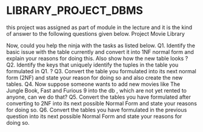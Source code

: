 # LIBRARY_PROJECT_DBMS
this project was assigned as part of module in the lecture and it is the kind of answer  to the following questions given below.
Project Movie Library

Now, could you help the ninja with the tasks as listed below.
Q1. Identify the basic issue with the table currently and convert it into 1NF normal form and explain your reasons for doing this. Also show how the new table looks ?
Q2. Identify the keys that uniquely identify the tuples in the table you formulated in Q1. ?
Q3. Convert the table you formulated into its next normal form (2NF) and state your reason for doing so and also create the new tables.
Q4. Now suppose someone wants to add new movies like The Jungle Book, Fast and Furious 9 into the db , which are not yet rented to anyone, can we do that?
Q5. Convert the tables you have formulated after converting to 2NF into its next possible Normal Form and state your reasons for doing so.
Q6. Convert the tables you have formulated in the previous question into its next possible Normal Form and state your reasons for doing so.

